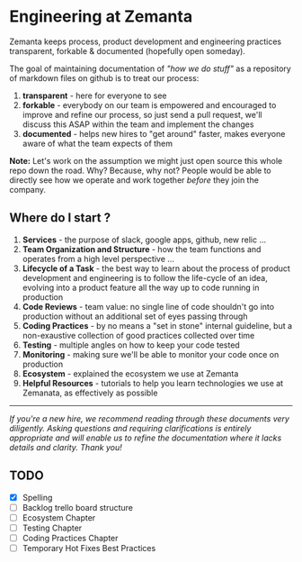 # Engineering at Zemanta

Zemanta keeps process, product development and engineering practices transparent, forkable &amp; documented (hopefully open someday).

The goal of maintaining documentation of *"how we do stuff"* as a repository of markdown files on github is to treat our process:

1. **transparent** - here for everyone to see
2. **forkable** - everybody on our team is empowered and encouraged to improve and refine our process, so just send a pull request, we'll discuss this ASAP within the team and implement the changes
3. **documented** - helps new hires to "get around" faster, makes everyone aware of what the team expects of them

**Note:** Let's work on the assumption we might just open source this whole repo down the road. Why? Because, why not? People would be able to directly see how we operate and work together *before* they join the company.  

## Where do I start ?

1. **Services** - the purpose of slack, google apps, github, new relic ...
2. **Team Organization and Structure** - how the team functions and operates from a high level perspective ...
3. **Lifecycle of a Task** - the best way to learn about the process of product development and engineering is to follow the life-cycle of an idea, evolving into a product feature all the way up to code running in production
4. **Code Reviews** - team value: no single line of code shouldn't go into production without an additional set of eyes passing through
5. **Coding Practices** - by no means a "set in stone" internal guideline, but a non-exaustive collection of good practices collected over time
6. **Testing** - multiple angles on how to keep your code tested
7. **Monitoring** - making sure we'll be able to monitor your code once on production
8. **Ecosystem** - explained the ecosystem we use at Zemanta
9. **Helpful Resources** - tutorials to help you learn technologies we use at Zemanata, as effectively as possible

----

*If you're a new hire, we recommend reading through these documents very diligently. Asking questions and requiring clarifications is entirely appropriate and will enable us to refine the documentation where it lacks details and clarity. Thank you!*

## TODO

* [x] Spelling
* [ ] Backlog trello board structure
* [ ] Ecosystem Chapter
* [ ] Testing Chapter
* [ ] Coding Practices Chapter
* [ ] Temporary Hot Fixes Best Practices
